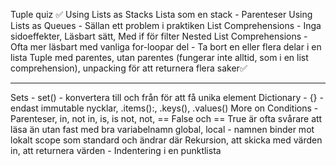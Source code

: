 Tuple quiz ✅
Using Lists as Stacks
Lista som en stack - Parenteser
Using Lists as Queues - Sällan ett problem i praktiken
List Comprehensions - Inga sidoeffekter, Läsbart sätt, Med if för filter
Nested List Comprehensions - Ofta mer läsbart med vanliga for-loopar
del - Ta bort en eller flera delar i en lista
Tuple med parentes, utan parentes (fungerar inte alltid, som i en list comprehension), unpacking för att returnera flera saker✅

---

Sets - set() - konvertera till och från för att få unika element
Dictionary - {} - endast immutable nycklar, .items():, .keys(), .values()
More on Conditions - Parenteser, in, not in, is, is not, not, == False och == True är ofta svårare att läsa än utan fast med bra variabelnamn
global, local - namnen binder mot lokalt scope som standard och ändrar där
Rekursion, att skicka med värden in, att returnera värden - Indentering i en punktlista
